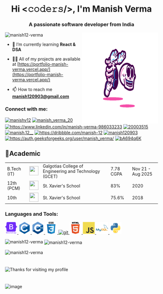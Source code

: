 <h1 align="center">Hi  &lt;𝚌𝚘𝚍𝚎𝚛𝚜/&gt;, I'm Manish Verma</h1>
<h3 align="center">A passionate software developer from India</h3>
<img align="right" width="250" height="300" src="anime.gif"/>
<p align="left"> <img src="https://komarev.com/ghpvc/?username=manish12-verma&label=Profile%20views&color=0e75b6&style=flat" alt="manish12-verma" /> </p>

- 🌱 I’m currently learning **React & DSA**

- 👨‍💻 All of my projects are available at [https://portfolio-manish-verma.vercel.app/](https://portfolio-manish-verma.vercel.app/)

- 📫 How to reach me **manish120903@gmail.com**


<h3 align="left">Connect with me:</h3>
<p align="left">
<a href="https://dev.to/manishv12" target="blank"><img align="center" src="https://raw.githubusercontent.com/rahuldkjain/github-profile-readme-generator/master/src/images/icons/Social/devto.svg" alt="manishv12" height="30" width="40" /></a>
<a href="https://twitter.com/manish_verma_20" target="blank"><img align="center" src="https://raw.githubusercontent.com/rahuldkjain/github-profile-readme-generator/master/src/images/icons/Social/twitter.svg" alt="manish_verma_20" height="30" width="40" /></a>
<a href="https://linkedin.com/in/https://www.linkedin.com/in/manish-verma-986033233" target="blank"><img align="center" src="https://raw.githubusercontent.com/rahuldkjain/github-profile-readme-generator/master/src/images/icons/Social/linked-in-alt.svg" alt="https://www.linkedin.com/in/manish-verma-986033233" height="30" width="40" /></a>
<a href="https://stackoverflow.com/users/20003515" target="blank"><img align="center" src="https://raw.githubusercontent.com/rahuldkjain/github-profile-readme-generator/master/src/images/icons/Social/stack-overflow.svg" alt="20003515" height="30" width="40" /></a>
<a href="https://instagram.com/manish.12__" target="blank"><img align="center" src="https://raw.githubusercontent.com/rahuldkjain/github-profile-readme-generator/master/src/images/icons/Social/instagram.svg" alt="manish.12__" height="30" width="40" /></a>
<a href="https://dribbble.com/https://dribbble.com/manish-12" target="blank"><img align="center" src="https://raw.githubusercontent.com/rahuldkjain/github-profile-readme-generator/master/src/images/icons/Social/dribbble.svg" alt="https://dribbble.com/manish-12" height="30" width="40" /></a>
<a href="https://www.hackerrank.com/manish120903" target="blank"><img align="center" src="https://raw.githubusercontent.com/rahuldkjain/github-profile-readme-generator/master/src/images/icons/Social/hackerrank.svg" alt="manish120903" height="30" width="40" /></a>
<a href="https://www.geeksforgeeks.org/user/manish_verma/?utm_source=geeksforgeeks&utm_medium=my_profile&utm_campaign=auth_user" target="blank"><img align="center" src="https://raw.githubusercontent.com/rahuldkjain/github-profile-readme-generator/master/src/images/icons/Social/geeks-for-geeks.svg" alt="https://auth.geeksforgeeks.org/user/manish_verma/" height="30" width="40" /></a>
<a href="https://discord.gg/bA694q6K" target="blank"><img align="center" src="https://raw.githubusercontent.com/rahuldkjain/github-profile-readme-generator/master/src/images/icons/Social/discord.svg" alt="bA694q6K" height="30" width="40" /></a>
</p>
<h2>📔Academic  </h2>

| | |  || | 
|-----------|-----------|-----------|-----------|-----------|
| B.Tech (IT) | <img src="https://upload.wikimedia.org/wikipedia/en/6/64/Galgotias_University_logo_seal.jpg" width="30" height="30"/> | Galgotias College of Engineering and Technology (GCET)  | 7.78 CGPA | Nov 21 - Aug 2025 |
| 12th (PCM) | <img src="https://image.winudf.com/v2/image/Y3Npcy5zdHhhdmllcmJlbHRoYXJhX3NjcmVlbl8wXzE1MzY1MTEwNDZfMDIx/screen-0.webp?fakeurl=1&type=.webp" width="30" height="30"/> | St. Xavier's School | 83% | 2020 |
| 10th       | <img src="https://image.winudf.com/v2/image/Y3Npcy5zdHhhdmllcmJlbHRoYXJhX3NjcmVlbl8wXzE1MzY1MTEwNDZfMDIx/screen-0.webp?fakeurl=1&type=.webp" width="30" height="30"/> | St. Xavier's School | 75.6% | 2018 |
<h3 align="left">Languages and Tools:</h3>
<p align="left"> <a href="https://getbootstrap.com" target="_blank" rel="noreferrer"> <img src="https://raw.githubusercontent.com/devicons/devicon/master/icons/bootstrap/bootstrap-plain-wordmark.svg" alt="bootstrap" width="40" height="40"/> </a> <a href="https://www.cprogramming.com/" target="_blank" rel="noreferrer"> <img src="https://raw.githubusercontent.com/devicons/devicon/master/icons/c/c-original.svg" alt="c" width="40" height="40"/> </a> <a href="https://www.w3schools.com/cpp/" target="_blank" rel="noreferrer"> <img src="https://raw.githubusercontent.com/devicons/devicon/master/icons/cplusplus/cplusplus-original.svg" alt="cplusplus" width="40" height="40"/> </a> <a href="https://www.w3schools.com/css/" target="_blank" rel="noreferrer"> <img src="https://raw.githubusercontent.com/devicons/devicon/master/icons/css3/css3-original-wordmark.svg" alt="css3" width="40" height="40"/> </a> <a href="https://git-scm.com/" target="_blank" rel="noreferrer"> <img src="https://www.vectorlogo.zone/logos/git-scm/git-scm-icon.svg" alt="git" width="40" height="40"/> </a> <a href="https://www.w3.org/html/" target="_blank" rel="noreferrer"> <img src="https://raw.githubusercontent.com/devicons/devicon/master/icons/html5/html5-original-wordmark.svg" alt="html5" width="40" height="40"/> </a> <a href="https://developer.mozilla.org/en-US/docs/Web/JavaScript" target="_blank" rel="noreferrer"> <img src="https://raw.githubusercontent.com/devicons/devicon/master/icons/javascript/javascript-original.svg" alt="javascript" width="40" height="40"/> </a> <a href="https://www.mysql.com/" target="_blank" rel="noreferrer"> <img src="https://raw.githubusercontent.com/devicons/devicon/master/icons/mysql/mysql-original-wordmark.svg" alt="mysql" width="40" height="40"/> </a> <a href="https://www.python.org" target="_blank" rel="noreferrer"> <img src="https://raw.githubusercontent.com/devicons/devicon/master/icons/python/python-original.svg" alt="python" width="40" height="40"/> </a> </p>

<p><img align="left" src="https://github-readme-stats.vercel.app/api/top-langs?username=manish12-verma&show_icons=true&locale=en&layout=compact" alt="manish12-verma" /></p>

<p>&nbsp;<img align="center" src="https://github-readme-stats.vercel.app/api?username=manish12-verma&show_icons=true&locale=en" alt="manish12-verma" /></p>

<p><img align="center" src="https://github-readme-streak-stats.herokuapp.com/?user=manish12-verma&" alt="manish12-verma" /></p>

  #

 <img height="120" alt="Thanks for visiting my profile" width="100%" src="https://github.com/dibyendu415/dibyendu415/blob/master/marquee.svg" />

  #
  
  ![image](https://user-images.githubusercontent.com/73706697/123554226-9df6cf80-d79c-11eb-90f9-fc1d2a28d8c4.png)
  
